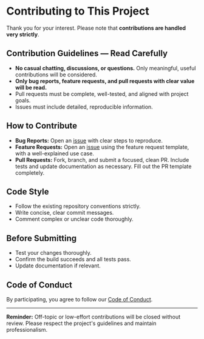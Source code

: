# Contributing to This Project

Thank you for your interest. Please note that **contributions are handled very strictly**.

## Contribution Guidelines — Read Carefully

- **No casual chatting, discussions, or questions.** Only meaningful, useful contributions will be considered.
- **Only bug reports, feature requests, and pull requests with clear value will be read.**
- Pull requests must be complete, well-tested, and aligned with project goals.
- Issues must include detailed, reproducible information.

## How to Contribute

- **Bug Reports:** Open an [issue](../../issues) with clear steps to reproduce.
- **Feature Requests:** Open an [issue](../../issues) using the feature request template, with a well-explained use case.
- **Pull Requests:** Fork, branch, and submit a focused, clean PR. Include tests and update documentation as necessary. Fill out the PR template completely.

## Code Style

- Follow the existing repository conventions strictly.
- Write concise, clear commit messages.
- Comment complex or unclear code thoroughly.

## Before Submitting

- Test your changes thoroughly.
- Confirm the build succeeds and all tests pass.
- Update documentation if relevant.

## Code of Conduct

By participating, you agree to follow our [Code of Conduct](./CODE_OF_CONDUCT.md).

* * *

**Reminder:** Off-topic or low-effort contributions will be closed without review. Please respect the project's guidelines and maintain professionalism.